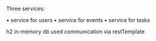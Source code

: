 Three services:

• service for users
• service for events
• service for tasks

h2 in-memory db used
communication via restTemplate
